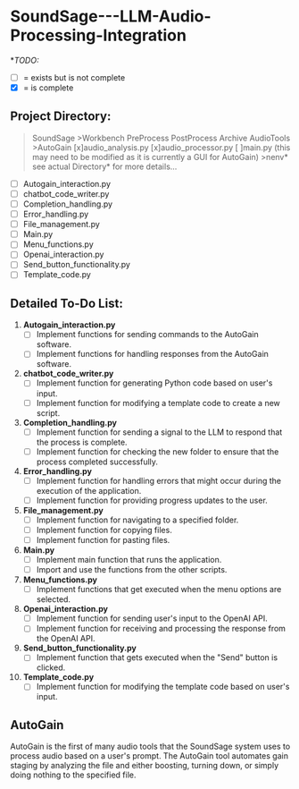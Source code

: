 # SoundSage---LLM-Audio-Processing-Integration
**TODO:*

- [ ] = exists but is not complete
- [x] = is complete

## Project Directory:

>SoundSage >Workbench
 >PreProcess
 >PostProcess
 >Archive
 >AudioTools
    >AutoGain
      [x]audio_analysis.py
      [x]audio_processor.py
      [ ]main.py (this may need to be modified as it is currently a GUI for  AutoGain)
      >nenv* see actual Directory* for more details... 
      
- [ ] Autogain_interaction.py
- [ ] chatbot_code_writer.py
- [ ] Completion_handling.py
- [ ] Error_handling.py 
- [ ] File_management.py 
- [ ] Main.py
- [ ] Menu_functions.py 
- [ ] Openai_interaction.py 
- [ ] Send_button_functionality.py 
- [ ] Template_code.py

## Detailed To-Do List:

1. **Autogain_interaction.py**
    - [ ] Implement functions for sending commands to the AutoGain software.
    - [ ] Implement functions for handling responses from the AutoGain software.

2. **chatbot_code_writer.py**
    - [ ] Implement function for generating Python code based on user's input.
    - [ ] Implement function for modifying a template code to create a new script.

3. **Completion_handling.py**
    - [ ] Implement function for sending a signal to the LLM to respond that the process is complete.
    - [ ] Implement function for checking the new folder to ensure that the process completed successfully.

4. **Error_handling.py**
    - [ ] Implement function for handling errors that might occur during the execution of the application.
    - [ ] Implement function for providing progress updates to the user.

5. **File_management.py**
    - [ ] Implement function for navigating to a specified folder.
    - [ ] Implement function for copying files.
    - [ ] Implement function for pasting files.

6. **Main.py**
    - [ ] Implement main function that runs the application.
    - [ ] Import and use the functions from the other scripts.

7. **Menu_functions.py**
    - [ ] Implement functions that get executed when the menu options are selected.

8. **Openai_interaction.py**
    - [ ] Implement function for sending user's input to the OpenAI API.
    - [ ] Implement function for receiving and processing the response from the OpenAI API.

9. **Send_button_functionality.py**
    - [ ] Implement function that gets executed when the "Send" button is clicked.

10. **Template_code.py**
    - [ ] Implement function for modifying the template code based on user's input.

## AutoGain
AutoGain is the first of many audio tools that the SoundSage system uses to process audio based on a user's prompt. The AutoGain tool automates gain staging by analyzing the file and either boosting, turning down, or simply doing nothing to the specified file.


